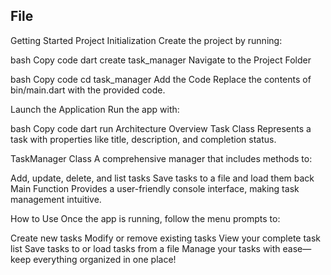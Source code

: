 ## File
Getting Started
Project Initialization
Create the project by running:

bash
Copy code
dart create task_manager
Navigate to the Project Folder

bash
Copy code
cd task_manager
Add the Code
Replace the contents of bin/main.dart with the provided code.

Launch the Application
Run the app with:

bash
Copy code
dart run
Architecture Overview
Task Class
Represents a task with properties like title, description, and completion status.

TaskManager Class
A comprehensive manager that includes methods to:

Add, update, delete, and list tasks
Save tasks to a file and load them back
Main Function
Provides a user-friendly console interface, making task management intuitive.

How to Use
Once the app is running, follow the menu prompts to:

Create new tasks
Modify or remove existing tasks
View your complete task list
Save tasks to or load tasks from a file
Manage your tasks with ease—keep everything organized in one place!
